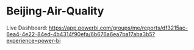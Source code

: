 # Beijing-Air-Quality
Live Dashboard: https://app.powerbi.com/groups/me/reports/df3215ac-6ea4-4e22-84ed-4b4314f90efa/6b676a6ea7ba17aba3b5?experience=power-bi
